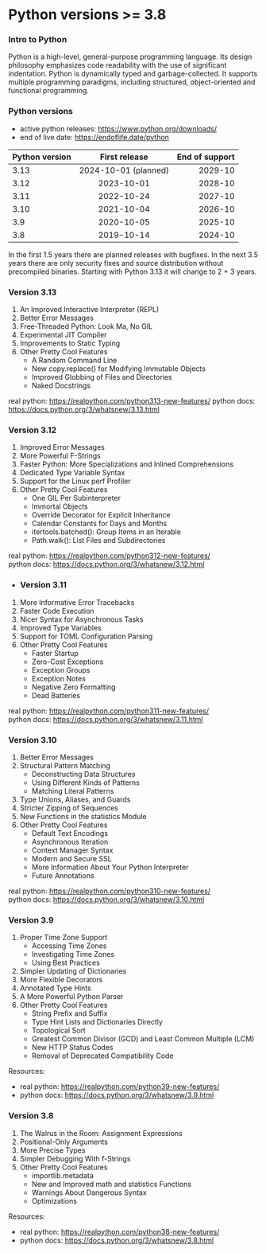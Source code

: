 # Python versions >= 3.8

### Intro to Python
Python is a high-level, general-purpose programming language. Its design philosophy emphasizes code readability with the use of significant indentation. Python is dynamically typed and garbage-collected. It supports multiple programming paradigms, including structured, object-oriented and functional programming.

### Python versions
- active python releases: https://www.python.org/downloads/  
- end of live date: https://endoflife.date/python


| Python version |    First release     | End of support |
|----------------|:--------------------:|---------------:|
| 3.13           | 2024-10-01 (planned) |        2029-10 |
| 3.12           |      2023-10-01      |        2028-10 |
| 3.11           |      2022-10-24      |        2027-10 |
| 3.10           |      2021-10-04      |        2026-10 |
| 3.9            |      2020-10-05      |        2025-10 |
| 3.8            |      2019-10-14      |        2024-10 |
 
In the first 1.5 years there are planned releases with bugfixes. In the next 3.5 years there are only security fixes and source distribution without precompiled binaries. Starting with Python 3.13 it will change to 2 + 3 years.


### Version 3.13
1. An Improved Interactive Interpreter (REPL)
2. Better Error Messages
3. Free-Threaded Python: Look Ma, No GIL
4. Experimental JIT Compiler
5. Improvements to Static Typing
6. Other Pretty Cool Features
   - A Random Command Line
   - New copy.replace() for Modifying Immutable Objects
   - Improved Globbing of Files and Directories
   - Naked Docstrings

real python: https://realpython.com/python313-new-features/
python docs: https://docs.python.org/3/whatsnew/3.13.html

### Version 3.12
1. Improved Error Messages 
2. More Powerful F-Strings 
3. Faster Python: More Specializations and Inlined Comprehensions 
4. Dedicated Type Variable Syntax 
5. Support for the Linux perf Profiler
6. Other Pretty Cool Features
    - One GIL Per Subinterpreter
    - Immortal Objects
    - Override Decorator for Explicit Inheritance
    - Calendar Constants for Days and Months
    - itertools.batched(): Group Items in an Iterable
    - Path.walk(): List Files and Subdirectories

real python: https://realpython.com/python312-new-features/  
python docs: https://docs.python.org/3/whatsnew/3.12.html  

- ### Version 3.11
1. More Informative Error Tracebacks 
2. Faster Code Execution 
3. Nicer Syntax for Asynchronous Tasks 
4. Improved Type Variables 
5. Support for TOML Configuration Parsing
6. Other Pretty Cool Features
    - Faster Startup
    - Zero-Cost Exceptions
    - Exception Groups
    - Exception Notes
    - Negative Zero Formatting
    - Dead Batteries

real python: https://realpython.com/python311-new-features/  
python docs: https://docs.python.org/3/whatsnew/3.11.html 

### Version 3.10
1. Better Error Messages
2. Structural Pattern Matching 
   - Deconstructing Data Structures 
   - Using Different Kinds of Patterns
   - Matching Literal Patterns
3. Type Unions, Aliases, and Guards
4. Stricter Zipping of Sequences
5. New Functions in the statistics Module
6. Other Pretty Cool Features
   - Default Text Encodings
   - Asynchronous Iteration
   - Context Manager Syntax
   - Modern and Secure SSL
   - More Information About Your Python Interpreter
   - Future Annotations

real python: https://realpython.com/python310-new-features/  
python docs: https://docs.python.org/3/whatsnew/3.10.html

### Version 3.9
1. Proper Time Zone Support 
    - Accessing Time Zones 
    - Investigating Time Zones
    - Using Best Practices 
2. Simpler Updating of Dictionaries 
3. More Flexible Decorators 
4. Annotated Type Hints 
5. A More Powerful Python Parser
6. Other Pretty Cool Features
    - String Prefix and Suffix
    - Type Hint Lists and Dictionaries Directly
    - Topological Sort
    - Greatest Common Divisor (GCD) and Least Common Multiple (LCM)
    - New HTTP Status Codes
    - Removal of Deprecated Compatibility Code

Resources: 
- real python: https://realpython.com/python39-new-features/
- python docs: https://docs.python.org/3/whatsnew/3.9.html

### Version 3.8
1. The Walrus in the Room: Assignment Expressions
2. Positional-Only Arguments 
3. More Precise Types 
4. Simpler Debugging With f-Strings 
5. Other Pretty Cool Features 
    - importlib.metadata
    - New and Improved math and statistics Functions
    - Warnings About Dangerous Syntax
    - Optimizations

Resources: 
- real python: https://realpython.com/python38-new-features/
- python docs: https://docs.python.org/3/whatsnew/3.8.html




  
 

